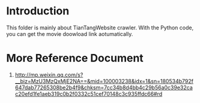 # Introduction
This folder is mainly about TianTangWebsite crawler. With the Python code, you can get the movie doowload link aotumatically.

# More Reference Document
1. http://mp.weixin.qq.com/s?__biz=MzU3MzQxMjE2NA==&mid=100003238&idx=1&sn=180534b792f647dab77265308be2b4f9&chksm=7cc34b8d4bb4c29b56a0c39e32cac20efd1fe1aeb319c0b2f0332c51cef70148c3c935ffdc66#rd
